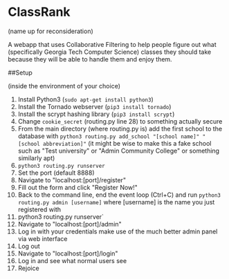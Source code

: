 ClassRank
=========

(name up for reconsideration)

A webapp that uses Collaborative Filtering to help people figure out what (specifically Georgia Tech Computer Science) classes they should take because they will be able to handle them and enjoy them.  

##Setup

(inside the environment of your choice)
1. Install Python3 (`sudo apt-get install python3`)
2. Install the Tornado webserver (`pip3 install tornado`)
3. Install the scrypt hashing library (`pip3 install scrypt`)
4. Change `cookie_secret` (routing.py line 28) to something actually secure
5. From the main directory (where routing.py is) add the first school to the database with `python3 routing.py add_school "[school name]" "[school abbreviation]"` (it might be wise to make this a fake school such as "Test university" or "Admin Community College" or something similarly apt)
6. `python3 routing.py runserver`
7. Set the port (default 8888)
8. Navigate to "localhost:[port]/register"
9. Fill out the form and click "Register Now!"
10. Back to the command line, end the event loop (Ctrl+C) and run `python3 routing.py admin [username]` where [username] is the name you just registered with
11. python3 routing.py runserver`
12. Navigate to "localhost:[port]/admin"
13. Log in with your credentials make use of the much better admin panel via web interface
14. Log out
15. Navigate to "localhost:[port]/login"
16. Log in and see what normal users see
17. Rejoice